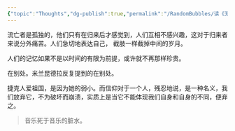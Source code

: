 ```yaml
---
{"topic":"Thoughts","dg-publish":true,"permalink":"/RandomBubbles/读《无知》/","dgPassFrontmatter":true,"noteIcon":""}
---
```


流亡者是孤独的，他们只有在归来后才感觉到，人们互相不感兴趣，这对于归来者来说分外痛苦。人们急切地表达自己， 截肢一样截掉中间的岁月。

人们的记忆如果不是以时间的有限为前提，或许就不再那样珍贵。

在别处。米兰昆德拉反复提到的在别处。

捷克人爱祖国，是因为她的弱小。而信仰对于一个人，残忍地说，是一种名义，我们放弃它，不为破坏而崩溃，实质上是当它不能体现我们自身和自身的不同，便弃之。

> 音乐死于音乐的脏水。